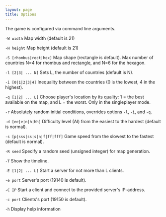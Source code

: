 ```yaml
---
layout: page
title: Options
---
```


The game is configured via command line arguments.

`-W width`
Map width (default is 21)

`-H height`
Map height (default is 21)

`-S [rhombus|rect|hex]`
Map shape (rectangle is default). Max number of countries N=4 for
rhombus and rectangle, and N=6 for the hexagon.

`-l [2|3| ... N]`
Sets L, the number of countries (default is N).

`-i [0|1|2|3|4]`
Inequality between the countries (0 is the lowest, 4 in the highest).

`-q [1|2| ... L]`
Choose player's location by its quality: 1 = the best available
on the map, and L = the worst. Only in the singleplayer mode.

`-r`
Absolutely random initial conditions, overrides options `-l`, `-i`, and `-q`.

`-d [ee|e|n|h|hh]`
Difficulty level (AI) from the easiest to the hardest (default is normal).

`-s [p|sss|ss|s|n|f|ff|fff]`
Game speed from the slowest to the fastest (default is normal).

`-R seed`
Specify a random seed (unsigned integer) for map generation.

`-T`
Show the timeline.

`-E [1|2| ... L]`
Start a server for not more than L clients.

`-e port`
Server's port (19140 is default).

`-C IP`
Start a client and connect to the provided server's IP-address.

`-c port`
Clients's port (19150 is default).

`-h`
Display help information


